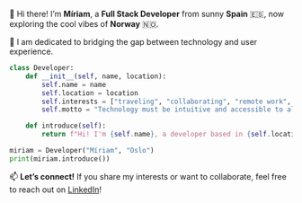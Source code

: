 👋 Hi there! I’m **Míriam**, a **Full Stack Developer** from sunny **Spain** 🇪🇸, now exploring the cool vibes of **Norway** 🇳🇴. 

🌉 I am dedicated to bridging the gap between technology and user experience.

```python
class Developer:
    def __init__(self, name, location):
        self.name = name
        self.location = location
        self.interests = ["traveling", "collaborating", "remote work", "Spanish croquettes", "cats"]
        self.motto = "Technology must be intuitive and accessible to all."

    def introduce(self):
        return f"Hi! I'm {self.name}, a developer based in {self.location}. I enjoy {', '.join(self.interests)}. Motto: '{self.motto}'"

miriam = Developer("Míriam", "Oslo")
print(miriam.introduce())  
```

📫 **Let’s connect!** If you share my interests or want to collaborate, feel free to reach out on [LinkedIn](https://www.linkedin.com/in/msanchezalcon/)!

